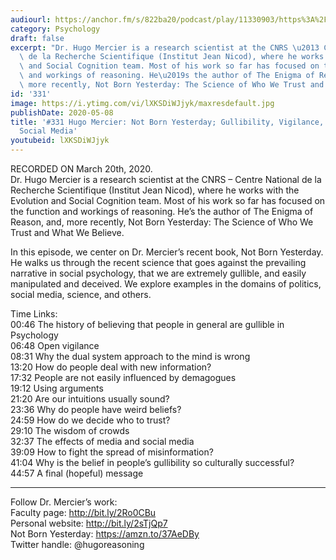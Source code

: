 ```yaml
---
audiourl: https://anchor.fm/s/822ba20/podcast/play/11330903/https%3A%2F%2Fd3ctxlq1ktw2nl.cloudfront.net%2Fproduction%2F2020-2-21%2F57890437-44100-2-6f51cb9e55fe4.m4a
category: Psychology
draft: false
excerpt: "Dr. Hugo Mercier is a research scientist at the CNRS \u2013 Centre National\
  \ de la Recherche Scientifique (Institut Jean Nicod), where he works with the Evolution\
  \ and Social Cognition team. Most of his work so far has focused on the function\
  \ and workings of reasoning. He\u2019s the author of The Enigma of Reason, and,\
  \ more recently, Not Born Yesterday: The Science of Who We Trust and What We Believe."
id: '331'
image: https://i.ytimg.com/vi/lXKSDiWJjyk/maxresdefault.jpg
publishDate: 2020-05-08
title: '#331 Hugo Mercier: Not Born Yesterday; Gullibility, Vigilance, Politics, and
  Social Media'
youtubeid: lXKSDiWJjyk
---
```

<div class="timelinks">

RECORDED ON March 20th, 2020.  
Dr. Hugo Mercier is a research scientist at the CNRS – Centre National de la Recherche Scientifique (Institut Jean Nicod), where he works with the Evolution and Social Cognition team. Most of his work so far has focused on the function and workings of reasoning. He’s the author of The Enigma of Reason, and, more recently, Not Born Yesterday: The Science of Who We Trust and What We Believe.

In this episode, we center on Dr. Mercier’s recent book, Not Born Yesterday. He walks us through the recent science that goes against the prevailing narrative in social psychology, that we are extremely gullible, and easily manipulated and deceived. We explore examples in the domains of politics, social media, science, and others.

Time Links:  
<time>00:46</time> The history of believing that people in general are gullible in Psychology  
<time>06:48</time> Open vigilance  
<time>08:31</time> Why the dual system approach to the mind is wrong  
<time>13:20</time> How do people deal with new information?  
<time>17:32</time> People are not easily influenced by demagogues  
<time>19:12</time> Using arguments  
<time>21:20</time> Are our intuitions usually sound?  
<time>23:36</time> Why do people have weird beliefs?  
<time>24:59</time> How do we decide who to trust?  
<time>29:10</time> The wisdom of crowds  
<time>32:37</time> The effects of media and social media  
<time>39:09</time> How to fight the spread of misinformation?  
<time>41:04</time> Why is the belief in people’s gullibility so culturally successful?  
<time>44:57</time> A final (hopeful) message

---

Follow Dr. Mercier’s work:  
Faculty page: http://bit.ly/2Ro0CBu  
Personal website: http://bit.ly/2sTjQp7  
Not Born Yesterday: https://amzn.to/37AeDBy  
Twitter handle: @hugoreasoning 
</div>

